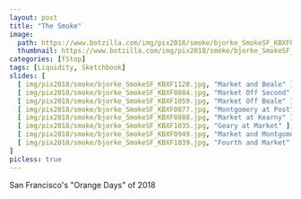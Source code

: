 ```yaml
---
layout: post
title: "The Smoke"
image:
  path: https://www.botzilla.com/img/pix2018/smoke/bjorke_SmokeSF_KBXF0884.jpg
  thumbnail: https://www.botzilla.com/img/pix2018/smoke/bjorke_SmokeSF_KBXF0884.jpg
categories: [fStop]
tags: [Liquidity, Sketchbook]
slides: [
  [ img/pix2018/smoke/bjorke_SmokeSF_KBXF1128.jpg, "Market and Beale" ],
  [ img/pix2018/smoke/bjorke_SmokeSF_KBXF0884.jpg, "Market Off Second" ],
  [ img/pix2018/smoke/bjorke_SmokeSF_KBXF1059.jpg, "Market Off Beale" ],
  [ img/pix2018/smoke/bjorke_SmokeSF_KBXF0877.jpg, "Montgomery at Post" ],
  [ img/pix2018/smoke/bjorke_SmokeSF_KBXF0888.jpg, "Market at Kearny" ],
  [ img/pix2018/smoke/bjorke_SmokeSF_KBXF1035.jpg, "Geary at Market" ],
  [ img/pix2018/smoke/bjorke_SmokeSF_KBXF0949.jpg, "Market and Montgomery" ],
  [ img/pix2018/smoke/bjorke_SmokeSF_KBXF1039.jpg, "Fourth and Market" ],
]
picless: true
---
```


San Francisco's "Orange Days" of 2018
